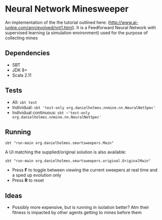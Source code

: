 # Neural Network Minesweeper

An implementation of the the tutorial outlined here: (http://www.ai-junkie.com/ann/evolved/nnt1.html). It is a 
Feedforward Neural Network with supervised learning (a simulation environment) used for the purpose of collecting mines


## Dependencies

 - SBT
 - JDK 8+
 - Scala 2.11


## Tests

 - All: `sbt test`
 - Individual: `sbt 'test-only org.danielholmes.nnmine.nn.NeuralNetSpec'`
 - Individual continuous: `sbt ~'test-only org.danielholmes.nnmine.nn.NeuralNetSpec'`


## Running

`sbt "run-main org.danielholmes.smartsweepers.Main"`

A UI matching the supplied/original solution is also available:

`sbt "run-main org.danielholmes.smartsweepers.original.OriginalMain"`

- Press **F** to toggle between viewing the current sweepers at real time and a sped up evolution only
- Press **R** to reset


## Ideas
 
 - Possibly more expensive, but is running in isolation better? Atm their fitness is impacted by other agents getting to 
   mines before them